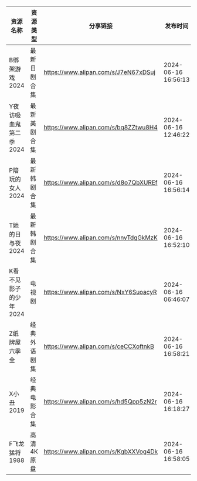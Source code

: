 | 资源名称          | 资源类型   | 分享链接                                 | 发布时间                |
| ------------- | ------ | ------------------------------------ | ------------------- |
| B绑架游戏2024     | 最新日剧合集 | https://www.alipan.com/s/J7eN67xDSuj | 2024-06-16 16:56:13 |
| Y夜访吸血鬼第二季2024 | 最新美剧合集 | https://www.alipan.com/s/bq8ZZtwu8H4 | 2024-06-16 12:46:22 |
| P陪玩的女人2024    | 最新韩剧合集 | https://www.alipan.com/s/d8o7QbXUREf | 2024-06-16 16:56:14 |
| T她的日与夜2024    | 最新韩剧合集 | https://www.alipan.com/s/nnyTdgGkMzK | 2024-06-16 16:52:10 |
| K看不见影子的少年2024 | 电视剧    | https://www.alipan.com/s/NxY6SuoacyR | 2024-06-16 06:46:07 |
| Z纸牌屋六季全       | 经典外语剧集 | https://www.alipan.com/s/ceCCXoftnkB | 2024-06-16 16:58:21 |
| X小丑2019       | 经典电影合集 | https://www.alipan.com/s/hd5Qpp5zN2r | 2024-06-16 16:18:27 |
| F飞龙猛将1988     | 高清4K原盘 | https://www.alipan.com/s/KgbXXVog4Dk | 2024-06-16 16:58:05 |
